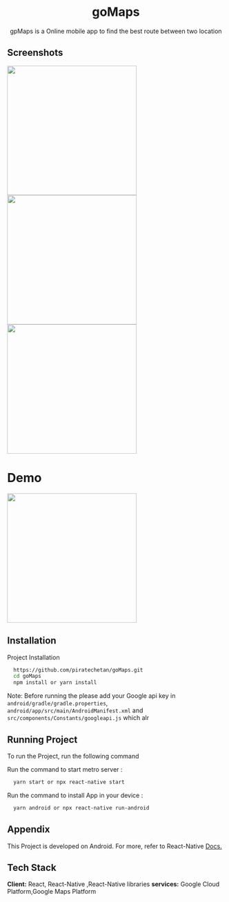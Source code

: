 <h1 align="center">goMaps</h1>

<p align="center">gpMaps is a Online mobile app to find the best route between two location</p>

## Screenshots
<img src="https://www.linkpicture.com/q/WhatsApp-Image-2022-02-04-at-9.48.48-AM.jpeg" width=300 align="left"/>
<img src="https://www.linkpicture.com/q/WhatsApp-Image-2022-02-04-at-9.48.47-AM-1.jpeg" width=300 />
<img src="https://www.linkpicture.com/q/WhatsApp-Image-2022-02-04-at-9.48.47-AM.jpeg" width=300 />

<h1 align="left">Demo</h1>
<img src="https://s10.gifyu.com/images/goMaps.md.gif" width=300  />




## Installation

Project Installation

```bash
  https://github.com/piratechetan/goMaps.git
  cd goMaps
  npm install or yarn install
```
Note: Before running the please add your Google api key in 
```android/gradle/gradle.properties```,
```android/app/src/main/AndroidManifest.xml``` and 
```src/components/Constants/googleapi.js``` which alr
## Running Project

To run the Project, run the following command

Run the command to start metro server :

```bash
  yarn start or npx react-native start
```

Run the command to install App in your device :

```bash
  yarn android or npx react-native run-android
```

## Appendix

This Project is developed on Android. For more, refer to React-Native [Docs.](https://reactnative.dev/docs/getting-started)

## Tech Stack

**Client:** React, React-Native ,React-Native libraries
**services:** Google Cloud Platform,Google Maps Platform
